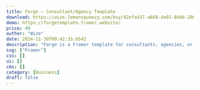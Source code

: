 ```yaml
---
title: Forge — Consultant/Agency Template
download: https://wize.lemonsqueezy.com/buy/92efa437-a668-4e91-844b-2004c74d5a22?aff=YGGpO5
demo: https://forgetemplate.framer.website/
price: 49
author: "Wize"
date: 2024-11-30T09:42:33.654Z
description: "Forge is a Framer template for consultants, agencies, or any digital service-based business. It's built to effectively showcase your business, your services, your case studies, and your blog."
ssg: ["Framer"]
css: []
ui: []
cms: []
category: [Business]
draft: false
---
```

